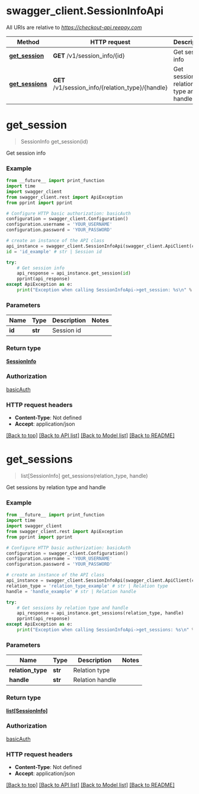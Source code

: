 # swagger_client.SessionInfoApi

All URIs are relative to *https://checkout-api.reepay.com*

Method | HTTP request | Description
------------- | ------------- | -------------
[**get_session**](SessionInfoApi.md#get_session) | **GET** /v1/session_info/{id} | Get session info
[**get_sessions**](SessionInfoApi.md#get_sessions) | **GET** /v1/session_info/{relation_type}/{handle} | Get sessions by relation type and handle


# **get_session**
> SessionInfo get_session(id)

Get session info



### Example
```python
from __future__ import print_function
import time
import swagger_client
from swagger_client.rest import ApiException
from pprint import pprint

# Configure HTTP basic authorization: basicAuth
configuration = swagger_client.Configuration()
configuration.username = 'YOUR_USERNAME'
configuration.password = 'YOUR_PASSWORD'

# create an instance of the API class
api_instance = swagger_client.SessionInfoApi(swagger_client.ApiClient(configuration))
id = 'id_example' # str | Session id

try:
    # Get session info
    api_response = api_instance.get_session(id)
    pprint(api_response)
except ApiException as e:
    print("Exception when calling SessionInfoApi->get_session: %s\n" % e)
```

### Parameters

Name | Type | Description  | Notes
------------- | ------------- | ------------- | -------------
 **id** | **str**| Session id | 

### Return type

[**SessionInfo**](SessionInfo.md)

### Authorization

[basicAuth](../README.md#basicAuth)

### HTTP request headers

 - **Content-Type**: Not defined
 - **Accept**: application/json

[[Back to top]](#) [[Back to API list]](../README.md#documentation-for-api-endpoints) [[Back to Model list]](../README.md#documentation-for-models) [[Back to README]](../README.md)

# **get_sessions**
> list[SessionInfo] get_sessions(relation_type, handle)

Get sessions by relation type and handle



### Example
```python
from __future__ import print_function
import time
import swagger_client
from swagger_client.rest import ApiException
from pprint import pprint

# Configure HTTP basic authorization: basicAuth
configuration = swagger_client.Configuration()
configuration.username = 'YOUR_USERNAME'
configuration.password = 'YOUR_PASSWORD'

# create an instance of the API class
api_instance = swagger_client.SessionInfoApi(swagger_client.ApiClient(configuration))
relation_type = 'relation_type_example' # str | Relation type
handle = 'handle_example' # str | Relation handle

try:
    # Get sessions by relation type and handle
    api_response = api_instance.get_sessions(relation_type, handle)
    pprint(api_response)
except ApiException as e:
    print("Exception when calling SessionInfoApi->get_sessions: %s\n" % e)
```

### Parameters

Name | Type | Description  | Notes
------------- | ------------- | ------------- | -------------
 **relation_type** | **str**| Relation type | 
 **handle** | **str**| Relation handle | 

### Return type

[**list[SessionInfo]**](SessionInfo.md)

### Authorization

[basicAuth](../README.md#basicAuth)

### HTTP request headers

 - **Content-Type**: Not defined
 - **Accept**: application/json

[[Back to top]](#) [[Back to API list]](../README.md#documentation-for-api-endpoints) [[Back to Model list]](../README.md#documentation-for-models) [[Back to README]](../README.md)

